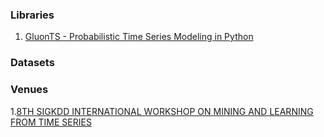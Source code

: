 ### Libraries
1. [GluonTS - Probabilistic Time Series Modeling in Python](https://ts.gluon.ai/stable/getting_started/models.html)


### Datasets


### Venues
1.[8TH SIGKDD INTERNATIONAL WORKSHOP ON MINING AND LEARNING FROM TIME SERIES](https://kdd-milets.github.io/milets2022/#papers)





